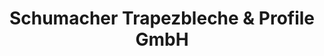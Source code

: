 ---
title: "Schumacher Trapezbleche & Profile GmbH"
url: /erwitte/schumacher-trapezbleche-und-profile-gmbh/
shop: Allgemein
---